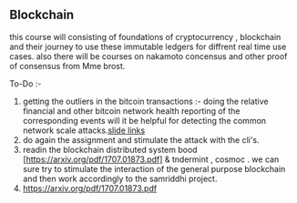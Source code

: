 ## Blockchain 
this course will consisting of foundations of cryptocurrency , blockchain and their journey  to use these immutable ledgers
for diffrent  real time use cases. also there will be courses on nakamoto concensus and other proof of consensus  from Mme brost. 

To-Do :- 
1. getting the outliers in the bitcoin transactions  :- 
doing the relative financial and other bitcoin network health reporting of the corresponding events will it be helpful for  detecting the common network scale attacks.[slide links](http://www.enseignement.polytechnique.fr/informatique/INF636/lecture1.pdf)
2. do again the assignment and stimulate the attack with the cli's. 
3. readin the blockchain distributed system bood [https://arxiv.org/pdf/1707.01873.pdf]  & tndermint , cosmoc . we can sure try to stimulate the interaction of the general purpose blockchain and then work accordingly to the samriddhi project. 
4. https://arxiv.org/pdf/1707.01873.pdf

